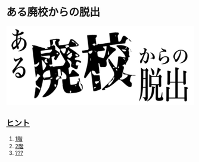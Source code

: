 # ある廃校からの脱出

![](logo.png)

## [ヒント](hint/)

1. [1階](hint/floor1/)
1. [2階](hint/floor2/)
1. [???](hint/last/)
